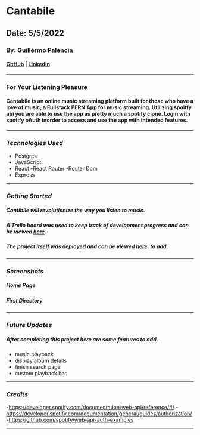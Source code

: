 # Cantabile

## Date: 5/5/2022

### By: Guillermo Palencia

#### [GitHub](https://github.com/guillermopalencia) | [LinkedIn](https://www.linkedin.com/in/guillermo-palencia/)

---

### **__For Your Listening Pleasure__**

#### Cantabile is an online music streaming platform built for those who have a love of music, a Fullstack PERN App for music streaming. Utilizing spoitfy api you are able to use the app as pretty much a spotify clone. Login with spotify oAuth inorder to access and use the app with intended features.

---

### **_Technologies Used_**

- Postgres
- JavaScript
- React
  -React Router
  -Router Dom
- Express

---

### **_Getting Started_**

##### Cantibile will revolutionize the way you listen to music.

##### A Trello board was used to keep track of development progress and can be viewed [here](https://trello.com/b/vSKbBXW1/project-4-cantibile).

##### The project itself was deployed and can be viewed [here](). to add.

---

### **_Screenshots_**

##### Home Page 


##### First Directory


---

### **_Future Updates_**
##### After completing this project here are some features to add.
- music playback
- display album details
- finish search page
- custom playback bar
---

### **_Credits_**
-https://developer.spotify.com/documentation/web-api/reference/#/
-https://developer.spotify.com/documentation/general/guides/authorization/
-https://github.com/spotify/web-api-auth-examples


---
